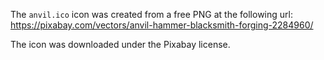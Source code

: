 The `anvil.ico` icon was created from a free PNG at the following url:
https://pixabay.com/vectors/anvil-hammer-blacksmith-forging-2284960/

The icon was downloaded under the Pixabay license.
